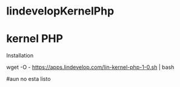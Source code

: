 # lindevelopKernelPhp
# kernel PHP

Installation

wget -O - https://apps.lindevelop.com/lin-kernel-php-1-0.sh | bash

#aun no esta listo